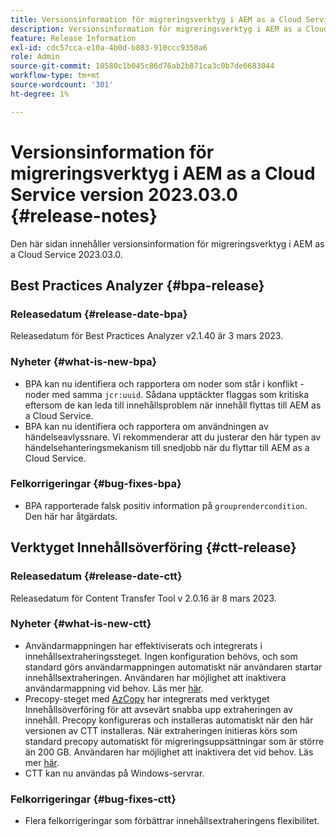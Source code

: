 ```yaml
---
title: Versionsinformation för migreringsverktyg i AEM as a Cloud Service version 2023.03.0
description: Versionsinformation för migreringsverktyg i AEM as a Cloud Service version 2023.03.0
feature: Release Information
exl-id: cdc57cca-e10a-4b0d-b803-910ccc9350a6
role: Admin
source-git-commit: 10580c1b045c86d76ab2b871ca3c0b7de6683044
workflow-type: tm+mt
source-wordcount: '301'
ht-degree: 1%

---
```


# Versionsinformation för migreringsverktyg i AEM as a Cloud Service version 2023.03.0 {#release-notes}

Den här sidan innehåller versionsinformation för migreringsverktyg i AEM as a Cloud Service 2023.03.0.

## Best Practices Analyzer {#bpa-release}

### Releasedatum {#release-date-bpa}

Releasedatum för Best Practices Analyzer v2.1.40 är 3 mars 2023.

### Nyheter {#what-is-new-bpa}

* BPA kan nu identifiera och rapportera om noder som står i konflikt - noder med samma `jcr:uuid`. Sådana upptäckter flaggas som kritiska eftersom de kan leda till innehållsproblem när innehåll flyttas till AEM as a Cloud Service.
* BPA kan nu identifiera och rapportera om användningen av händelseavlyssnare. Vi rekommenderar att du justerar den här typen av händelsehanteringsmekanism till snedjobb när du flyttar till AEM as a Cloud Service.

### Felkorrigeringar {#bug-fixes-bpa}

* BPA rapporterade falsk positiv information på `grouprendercondition`. Den här har åtgärdats.

## Verktyget Innehållsöverföring {#ctt-release}

### Releasedatum {#release-date-ctt}

Releasedatum för Content Transfer Tool v 2.0.16 är 8 mars 2023.

### Nyheter {#what-is-new-ctt}

* Användarmappningen har effektiviserats och integrerats i innehållsextraheringssteget. Ingen konfiguration behövs, och som standard görs användarmappningen automatiskt när användaren startar innehållsextraheringen. Användaren har möjlighet att inaktivera användarmappning vid behov. Läs mer [här](https://experienceleague.adobe.com/docs/experience-manager-cloud-service/content/migration-journey/cloud-migration/content-transfer-tool/user-mapping-and-migration.html#user-mapping-detail).
* Precopy-steget med [AzCopy](https://learn.microsoft.com/en-us/azure/storage/common/storage-use-azcopy-v10) har integrerats med verktyget Innehållsöverföring för att avsevärt snabba upp extraheringen av innehåll. Precopy konfigureras och installeras automatiskt när den här versionen av CTT installeras. När extraheringen initieras körs som standard precopy automatiskt för migreringsuppsättningar som är större än 200 GB. Användaren har möjlighet att inaktivera det vid behov. Läs mer [här](https://experienceleague.adobe.com/docs/experience-manager-cloud-service/content/migration-journey/cloud-migration/content-transfer-tool/handling-large-content-repositories.html).
* CTT kan nu användas på Windows-servrar.

### Felkorrigeringar {#bug-fixes-ctt}

* Flera felkorrigeringar som förbättrar innehållsextraheringens flexibilitet.
